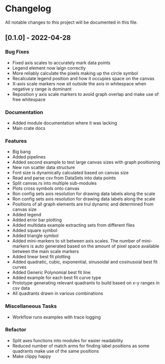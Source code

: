 # Changelog

All notable changes to this project will be documented in this file.

## [0.1.0] - 2022-04-28

### Bug Fixes

- Fixed axis scales to accurately mark data points
- Legend element now laign correctly
- More reliably calculate the pixels making up the circle symbol
- Recalculate legend position and how it occupies space on the canvas
- X-axis scale markers now sit outside the axis in whitespace when negative y range is dominant
- Reposition y axis scale markers to avoid graph overlap and make use of free whitespace

### Documentation

- Added module documentation where it was lacking
- Main crate docs

### Features

- Big bang
- Added pipelines
- Added second example to test large canvas sizes with graph positioning
- New ron scatter data structure
- Font size is dynamically calculated based on canvas size
- Read and parse csv from DataSets into data points
- Split canvas.rs into multiple sub-modules
- Plots cross symbols onto canvas
- Ron config sets axis resolution for drawing data labels along the scale
- Ron config sets axis resolution for drawing data labels along the scale
- Positions of all graph elements are trul dynamic and determined from canvas size
- Added legend
- Added error bar plotting
- Added multidata example extracting sets from different files
- Added square symbol
- Added triangle symbol
- Added mini-markers to sit between axis scales. The number of mini-markers is auto generated based on the amount of pixel space available between the main scale markers
- Added linear best fit plotting
- Added quadratic, cubic, exponential, sinusoidal and cosinusoial best fit curves
- Added Generic Polynomial best fit line
- Added example for each best fit curve type
- Prototype generating relevant quadrants to build based on x-y ranges in csv data
- All quadrants drawn in various combinations

### Miscellaneous Tasks

- Workflow runs examples with trace logging

### Refactor

- Split axes functions into modules for easier readability
- Reduced number of match arms for finding label positions as some quadrants make use of the same positions
- Make clippy happy

<!-- generated by git-cliff -->
